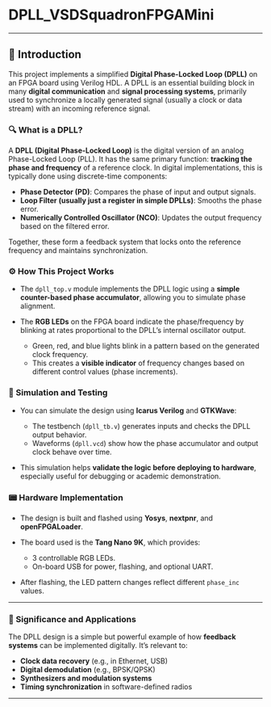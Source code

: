 # DPLL_VSDSquadronFPGAMini

---

## 🧠 Introduction

This project implements a simplified **Digital Phase-Locked Loop (DPLL)** on an FPGA board using Verilog HDL. A DPLL is an essential building block in many **digital communication** and **signal processing systems**, primarily used to synchronize a locally generated signal (usually a clock or data stream) with an incoming reference signal.

### 🔍 What is a DPLL?

A **DPLL (Digital Phase-Locked Loop)** is the digital version of an analog Phase-Locked Loop (PLL). It has the same primary function: **tracking the phase and frequency** of a reference clock. In digital implementations, this is typically done using discrete-time components:

* **Phase Detector (PD)**: Compares the phase of input and output signals.
* **Loop Filter (usually just a register in simple DPLLs)**: Smooths the phase error.
* **Numerically Controlled Oscillator (NCO)**: Updates the output frequency based on the filtered error.

Together, these form a feedback system that locks onto the reference frequency and maintains synchronization.

### ⚙️ How This Project Works

* The `dpll_top.v` module implements the DPLL logic using a **simple counter-based phase accumulator**, allowing you to simulate phase alignment.
* The **RGB LEDs** on the FPGA board indicate the phase/frequency by blinking at rates proportional to the DPLL’s internal oscillator output.

  * Green, red, and blue lights blink in a pattern based on the generated clock frequency.
  * This creates a **visible indicator** of frequency changes based on different control values (phase increments).

### 🧪 Simulation and Testing

* You can simulate the design using **Icarus Verilog** and **GTKWave**:

  * The testbench (`dpll_tb.v`) generates inputs and checks the DPLL output behavior.
  * Waveforms (`dpll.vcd`) show how the phase accumulator and output clock behave over time.
* This simulation helps **validate the logic before deploying to hardware**, especially useful for debugging or academic demonstration.

### 📟 Hardware Implementation

* The design is built and flashed using **Yosys**, **nextpnr**, and **openFPGALoader**.
* The board used is the **Tang Nano 9K**, which provides:

  * 3 controllable RGB LEDs.
  * On-board USB for power, flashing, and optional UART.
* After flashing, the LED pattern changes reflect different `phase_inc` values.

---

### 🚀 Significance and Applications

The DPLL design is a simple but powerful example of how **feedback systems** can be implemented digitally. It’s relevant to:

* **Clock data recovery** (e.g., in Ethernet, USB)
* **Digital demodulation** (e.g., BPSK/QPSK)
* **Synthesizers and modulation systems**
* **Timing synchronization** in software-defined radios


---


